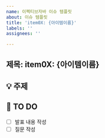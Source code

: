 ```yaml
---
name: 이펙티브자바 이슈 템플릿
about: 이슈 템플릿
title: 'item0X: {아이템이름}'
labels: ''
assignees: ''

---
```


제목: item0X: {아이템이름}
---
## 💡 주제
<!-- 본인의 발표 주제를 작성 해주세요. -->
<!-- 예시: Computer Architecture - 컴퓨터의 구성 -->

## 📌 TO DO
<!-- 상세하게 task를 나눠서 작성해주세요. -->
- [ ] 발표 내용 작성
- [ ] 질문 작성
